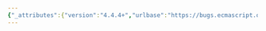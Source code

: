 ```yaml
---
{"_attributes":{"version":"4.4.4+","urlbase":"https://bugs.ecmascript.org/","maintainer":"dherman@mozilla.com"},"bug":{"bug_id":2387,"creation_ts":"2013-12-13 07:53:00 -0800","short_desc":"12.8, NOTE: Typo lowercase \"in\" grammar parameter","delta_ts":"2014-06-12 15:39:43 -0700","product":"Draft for 6th Edition","component":"editorial issue","version":"Rev 21: November 8, 2013 Draft","rep_platform":"All","op_sys":"All","bug_status":"RESOLVED","resolution":"FIXED","priority":"Normal","bug_severity":"normal","everconfirmed":true,"reporter":{"uid":"andrebargull","name":"André Bargull"},"assigned_to":{"uid":"allen","name":"Allen Wirfs-Brock"},"long_desc":[{"commentid":6934,"comment_count":0,"who":{"uid":"andrebargull","name":"André Bargull"},"bug_when":"2013-12-13 07:53:29 -0800","thetext":"12.8  Relational Operators, NOTE:\n\nChange grammar parameter name to upper case `[in]` -> `[In]`."},{"commentid":8436,"comment_count":1,"who":{"uid":"allen","name":"Allen Wirfs-Brock"},"bug_when":"2014-05-14 14:01:15 -0700","thetext":"fixed in rev25 editor's draft"},{"commentid":8932,"comment_count":2,"who":{"uid":"allen","name":"Allen Wirfs-Brock"},"bug_when":"2014-06-12 15:39:43 -0700","thetext":"in rev25"}]}}
---
```

